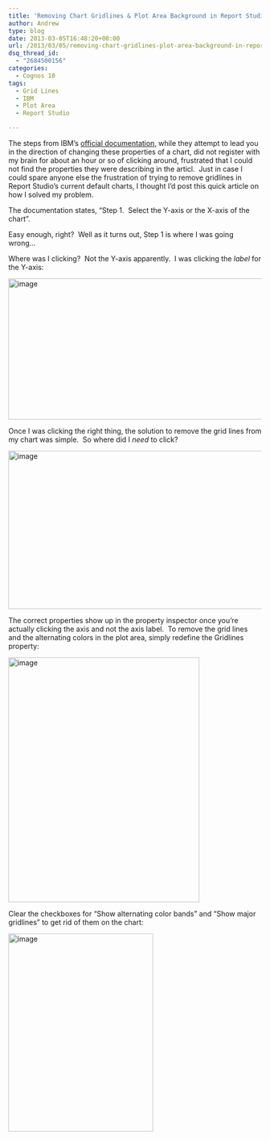 ```yaml
---
title: 'Removing Chart Gridlines & Plot Area Background in Report Studio'
author: Andrew
type: blog
date: 2013-03-05T16:48:20+00:00
url: /2013/03/05/removing-chart-gridlines-plot-area-background-in-report-studio/
dsq_thread_id:
  - "2684500156"
categories:
  - Cognos 10
tags:
  - Grid Lines
  - IBM
  - Plot Area
  - Report Studio

---
```

The steps from IBM’s <a href="http://pic.dhe.ibm.com/infocenter/cbi/v10r1m0/index.jsp?topic=%2Fcom.ibm.swg.im.cognos.ug_cr_rptstd.10.1.0.doc%2Fug_cr_rptstd_id6040custom_axes.html" target="_blank">official documentation</a>, while they attempt to lead you in the direction of changing these properties of a chart, did not register with my brain for about an hour or so of clicking around, frustrated that I could not find the properties they were describing in the articl.&nbsp; Just in case I could spare anyone else the frustration of trying to remove gridlines in Report Studio’s current default charts, I thought I’d post this quick article on how I solved my problem.

The documentation states, “Step 1.&nbsp; Select the Y-axis or the X-axis of the chart”.

Easy enough, right?&nbsp; Well as it turns out, Step 1 is where I was going wrong…

Where was I clicking?&nbsp; Not the Y-axis apparently.&nbsp; I was clicking the _label_ for the Y-axis: 

[<img style="background-image: none; border-right-width: 0px; padding-left: 0px; padding-right: 0px; display: inline; border-top-width: 0px; border-bottom-width: 0px; border-left-width: 0px; padding-top: 0px" title="image" border="0" alt="image" src="http://www.andrewcbancroft.com/wp-content/uploads/2013/03/image_thumb.png" width="725" height="280" />][1]

Once I was clicking the right thing, the solution to remove the grid lines from my chart was simple.&nbsp; So where did I _need_ to click?

[<img style="background-image: none; border-right-width: 0px; padding-left: 0px; padding-right: 0px; display: inline; border-top-width: 0px; border-bottom-width: 0px; border-left-width: 0px; padding-top: 0px" title="image" border="0" alt="image" src="http://www.andrewcbancroft.com/wp-content/uploads/2013/03/image_thumb1.png" width="725" height="314" />][2]

The correct properties show up in the property inspector once you’re actually clicking the axis and not the axis label.&nbsp; To remove the grid lines and the alternating colors in the plot area, simply redefine the Gridlines property:

[<img style="background-image: none; border-right-width: 0px; padding-left: 0px; padding-right: 0px; display: inline; border-top-width: 0px; border-bottom-width: 0px; border-left-width: 0px; padding-top: 0px" title="image" border="0" alt="image" src="http://www.andrewcbancroft.com/wp-content/uploads/2013/03/image_thumb2.png" width="380" height="486" />][3]

Clear the checkboxes for “Show alternating color bands” and “Show major gridlines” to get rid of them on the chart:

[<img style="background-image: none; border-right-width: 0px; padding-left: 0px; padding-right: 0px; display: inline; border-top-width: 0px; border-bottom-width: 0px; border-left-width: 0px; padding-top: 0px" title="image" border="0" alt="image" src="http://www.andrewcbancroft.com/wp-content/uploads/2013/03/image_thumb3.png" width="288" height="393" />][4]

 [1]: http://www.andrewcbancroft.com/wp-content/uploads/2013/03/image.png
 [2]: http://www.andrewcbancroft.com/wp-content/uploads/2013/03/image1.png
 [3]: http://www.andrewcbancroft.com/wp-content/uploads/2013/03/image2.png
 [4]: http://www.andrewcbancroft.com/wp-content/uploads/2013/03/image3.png